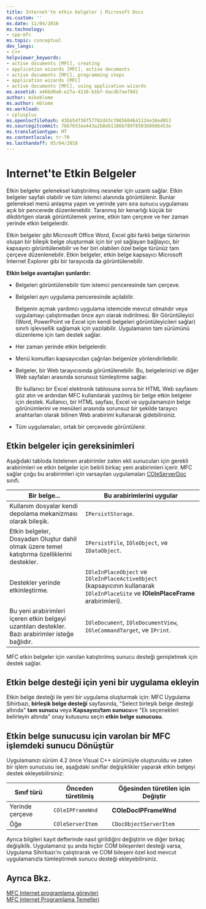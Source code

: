 ```yaml
---
title: Internet'te etkin belgeler | Microsoft Docs
ms.custom: ''
ms.date: 11/04/2016
ms.technology:
- cpp-mfc
ms.topic: conceptual
dev_langs:
- C++
helpviewer_keywords:
- active documents [MFC], creating
- application wizards [MFC], active documents
- active documents [MFC], programming steps
- application wizards [MFC]
- active documents [MFC], using application wizards
ms.assetid: a46bd8a0-e27a-4116-b1bf-dacdb7ae78d1
author: mikeblome
ms.author: mblome
ms.workload:
- cplusplus
ms.openlocfilehash: 43bb54f36f57702d43cf065604641124e38ed053
ms.sourcegitcommit: 76b7653ae443a2b8eb1186b789f8503609d6453e
ms.translationtype: MT
ms.contentlocale: tr-TR
ms.lasthandoff: 05/04/2018
---
```

# <a name="active-documents-on-the-internet"></a>Internet'te Etkin Belgeler
Etkin belgeler geleneksel katıştırılmış nesneler için uzantı sağlar. Etkin belgeler sayfalı olabilir ve tüm istemci alanında görüntülenir. Bunlar geleneksel menü anlaşma yapın ve yerinde yanı sıra sunucu uygulaması açık bir pencerede düzenlenebilir. Taranmış bir kenarlığı küçük bir dikdörtgen olarak görüntülemek yerine, etkin tam çerçeve ve her zaman yerinde etkin belgelerdir.  
  
 Etkin belgeler gibi Microsoft Office Word, Excel gibi farklı belge türlerinin oluşan bir bileşik belge oluşturmak için bir yol sağlayan bağlayıcı, bir kapsayıcı görüntülenebilir ve her biri olabilen özel belge türünüz tam çerçeve düzenlenebilir. Etkin belgeler, etkin belge kapsayıcı Microsoft Internet Explorer gibi bir tarayıcıda da görüntülenebilir.  
  
 **Etkin belge avantajları şunlardır:**  
  
-   Belgeleri görüntülenebilir tüm istemci penceresinde tam çerçeve.  
  
-   Belgeleri ayrı uygulama penceresinde açılabilir.  
  
     Belgenin açmak yardımcı uygulama istemcide mevcut olmalıdır veya uygulamayı çalıştırmadan önce ayrı olarak indirilmesi. Bir Görüntüleyici (Word, PowerPoint ve Excel için kendi belgeleri görüntüleyicileri sağlar) sınırlı işlevsellik sağlamak için yazılabilir. Uygulamanın tam sürümünü düzenleme için tam destek sağlar.  
  
-   Her zaman yerinde etkin belgelerdir.  
  
-   Menü komutları kapsayıcıdan çağrılan belgenize yönlendirilebilir.  
  
-   Belgeler, bir Web tarayıcısında görüntülenebilir. Bu, belgelerinizi ve diğer Web sayfaları arasında sorunsuz tümleştirme sağlar.  
  
     Bir kullanıcı bir Excel elektronik tablosuna sonra bir HTML Web sayfasını göz atın ve ardından MFC kullanılarak yazılmış bir belge etkin belgeler için destek. Kullanıcı, bir HTML sayfası, Excel ve uygulamanızın belge görünümlerini ve menüleri arasında sorunsuz bir şekilde tarayıcı anahtarları olarak bilinen Web arabirimi kullanarak gidebilirsiniz.  
  
-   Tüm uygulamaları, ortak bir çerçevede görüntülenir.  
  
## <a name="requirements-for-active-documents"></a>Etkin belgeler için gereksinimleri  
 Aşağıdaki tabloda listelenen arabirimler zaten ekli sunucuları için gerekli arabirimleri ve etkin belgeler için belirli birkaç yeni arabirimleri içerir. MFC sağlar çoğu bu arabirimleri için varsayılan uygulamaları [COleServerDoc](../mfc/reference/coleserverdoc-class.md) sınıfı.  
  
|Bir belge...|Bu arabirimlerini uygular|  
|-------------------------|---------------------------------|  
|Kullanım dosyalar kendi depolama mekanizması olarak bileşik.|`IPersistStorage`.|  
|Etkin belgeler, Dosyadan Oluştur dahil olmak üzere temel katıştırma özelliklerini destekler.|`IPersistFile`, `IOleObject`, ve `IDataObject`.|  
|Destekler yerinde etkinleştirme.|`IOleInPlaceObject` ve `IOleInPlaceActiveObject` (kapsayıcının kullanarak `IOleInPlaceSite` ve **IOleInPlaceFrame** arabirimleri).|  
|Bu yeni arabirimleri içeren etkin belgeyi uzantıları destekler. Bazı arabirimler isteğe bağlıdır.|`IOleDocument`, `IOleDocumentView`, `IOleCommandTarget`, ve `IPrint`.|  
  
 MFC etkin belgeler için varolan katıştırılmış sunucu desteği genişletmek için destek sağlar.  
  
## <a name="add-active-document-support-to-a-new-application"></a>Etkin belge desteği için yeni bir uygulama ekleyin  
 Etkin belge desteği ile yeni bir uygulama oluşturmak için: MFC Uygulama Sihirbazı, **birleşik belge desteği** sayfasında, "Select birleşik belge desteği altında" **tam sunucu** veya  **Kapsayıcı/tam sunucu**ve "Ek seçenekleri belirleyin altında" onay kutusunu seçin **etkin belge sunucusu**.  
  
##  <a name="_core_convert_an_existing_mfc_in.2d.process_server_to_an_activex_document_server"></a> Etkin belge sunucusu için varolan bir MFC işlemdeki sunucu Dönüştür  
 Uygulamanızı sürüm 4.2 önce Visual C++ sürümüyle oluşturuldu ve zaten bir işlem sunucusu ise, aşağıdaki sınıflar değişiklikler yaparak etkin belgeyi destek ekleyebilirsiniz:  
  
|Sınıf türü|Önceden türetilmiş|Öğesinden türetilen için Değiştir|  
|----------------|---------------------------|---------------------------|  
|Yerinde çerçeve|`COleIPFrameWnd`|**COleDocIPFrameWnd**|  
|Öğe|`COleServerItem`|`CDocObjectServerItem`|  
  
 Ayrıca bilgileri kayıt defterinde nasıl girildiğini değiştirin ve diğer birkaç değişiklik. Uygulamanız şu anda hiçbir COM bileşenleri desteği varsa, Uygulama Sihirbazı'nı çalıştırarak ve COM bileşeni özel kod mevcut uygulamanızla tümleştirmek sunucu desteği ekleyebilirsiniz.  
  
## <a name="see-also"></a>Ayrıca Bkz.  
 [MFC Internet programlama görevleri](../mfc/mfc-internet-programming-tasks.md)   
 [MFC Internet Programlama Temelleri](../mfc/mfc-internet-programming-basics.md)

